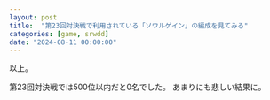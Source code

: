 ```yaml
---
layout: post
title:  "第23回対決戦で利用されている「ソウルゲイン」の編成を見てみる"
categories: [game, srwdd]
date: "2024-08-11 00:00:00"
---
```


以上。

第23回対決戦では500位以内だと0名でした。
あまりにも悲しい結果に。

